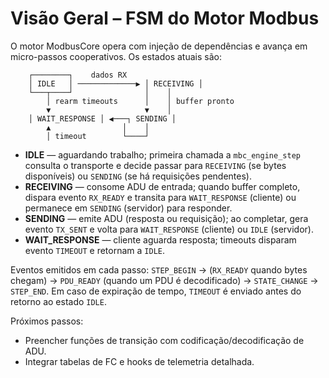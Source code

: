 # Visão Geral – FSM do Motor Modbus

O motor ModbusCore opera com injeção de dependências e avança em micro-passos cooperativos. Os estados atuais são:

```
    ┌────────┐    dados RX
    │ IDLE   │ ─────────────▶ │ RECEIVING │
    └───┬────┘                │    │
        │ rearm timeouts      │    │ buffer pronto
        ▼                     ▼    │
    │ WAIT_RESPONSE │ ◀───┐ SENDING │
        ▲                │    │
        │ timeout        └────┘
```

- **IDLE** — aguardando trabalho; primeira chamada a `mbc_engine_step` consulta o transporte e decide passar para `RECEIVING` (se bytes disponíveis) ou `SENDING` (se há requisições pendentes).
- **RECEIVING** — consome ADU de entrada; quando buffer completo, dispara evento `RX_READY` e transita para `WAIT_RESPONSE` (cliente) ou permanece em `SENDING` (servidor) para responder.
- **SENDING** — emite ADU (resposta ou requisição); ao completar, gera evento `TX_SENT` e volta para `WAIT_RESPONSE` (cliente) ou `IDLE` (servidor).
- **WAIT_RESPONSE** — cliente aguarda resposta; timeouts disparam evento `TIMEOUT` e retornam a `IDLE`.

Eventos emitidos em cada passo: `STEP_BEGIN` → (`RX_READY` quando bytes chegam) → `PDU_READY` (quando um PDU é decodificado) → `STATE_CHANGE` → `STEP_END`. Em caso de expiração de tempo, `TIMEOUT` é enviado antes do retorno ao estado `IDLE`.

Próximos passos:
- Preencher funções de transição com codificação/decodificação de ADU.
- Integrar tabelas de FC e hooks de telemetria detalhada.
